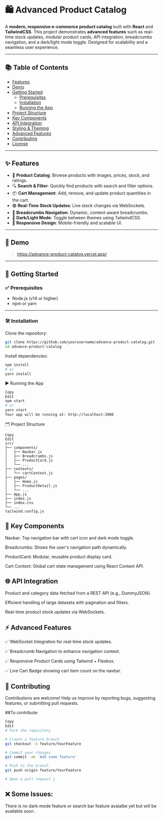 # 🛍️ Advanced Product Catalog

A **modern, responsive e-commerce product catalog** built with **React** and **TailwindCSS**. This project demonstrates **advanced features** such as real-time stock updates, modular product cards, API integration, breadcrumbs navigation, and a dark/light mode toggle. Designed for scalability and a seamless user experience.

---

## 📚 Table of Contents

- [Features](#features)
- [Demo](#demo)
- [Getting Started](#getting-started)
  - [Prerequisites](#prerequisites)
  - [Installation](#installation)
  - [Running the App](#running-the-app)
- [Project Structure](#project-structure)
- [Key Components](#key-components)
- [API Integration](#api-integration)
- [Styling & Theming](#styling--theming)
- [Advanced Features](#advanced-features)
- [Contributing](#contributing)
- [License](#license)

---

## ✨ Features

- 🛒 **Product Catalog**: Browse products with images, prices, stock, and ratings.
- 🔍 **Search & Filter**: Quickly find products with search and filter options.
- 📦 **Cart Management**: Add, remove, and update product quantities in the cart.
- 🟢 **Real-Time Stock Updates**: Live stock changes via WebSockets.
- 🧭 **Breadcrumbs Navigation**: Dynamic, context-aware breadcrumbs.
- 🌙 **Dark/Light Mode**: Toggle between themes using TailwindCSS.
- 📱 **Responsive Design**: Mobile-friendly and scalable UI.

---

## 🔗 Demo

> https://advance-product-catalog.vercel.app/

---

## 🚀 Getting Started

### ✅ Prerequisites

- Node.js (v14 or higher)
- npm or yarn

---

### 🛠️ Installation

Clone the repository:

```bash
git clone https://github.com/yourusername/advance-product-catalog.git
cd advance-product-catalog
```
Install dependencies:
```bash
npm install
# or
yarn install
```

▶️ Running the App
```bash
Copy
Edit
npm start
# or
yarn start
Your app will be running at: http://localhost:3000
```
🗂️ Project Structure
```arduino
Copy
Edit
src/
├── components/
│   ├── Navbar.js
│   ├── Breadcrumbs.js
│   ├── ProductCard.js
│   └── ...
├── contexts/
│   └── cartContext.js
├── pages/
│   ├── Home.js
│   ├── ProductDetail.js
│   └── ...
├── App.js
├── index.js
├── index.css
└── ...
tailwind.config.js
```

🧩 Key Components
---
Navbar: Top navigation bar with cart icon and dark mode toggle.

Breadcrumbs: Shows the user's navigation path dynamically.

ProductCard: Modular, reusable product display card.

Cart Context: Global cart state management using React Context API.

🌐 API Integration
---
Product and category data fetched from a REST API (e.g., DummyJSON).

Efficient handling of large datasets with pagination and filters.

Real-time product stock updates via WebSockets.

⚡ Advanced Features
---
✅ WebSocket Integration for real-time stock updates.

✅ Breadcrumb Navigation to enhance navigation context.

✅ Responsive Product Cards using Tailwind + Flexbox.

✅ Live Cart Badge showing cart item count on the navbar.

🤝 Contributing
---
Contributions are welcome! Help us improve by reporting bugs, suggesting features, or submitting pull requests.

##To contribute:
```bash
Copy
Edit
# Fork the repository

# Create a feature branch
git checkout -b feature/YourFeature

# Commit your changes
git commit -am 'Add some feature'

# Push to the branch
git push origin feature/YourFeature

# Open a pull request 🚀
```
❌ Some Issues:
---

There is no dark-mode feature or search bar feature avaialbe yet but will be available soon . 
